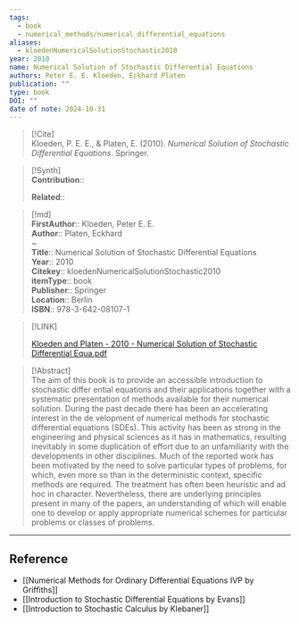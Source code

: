 ```yaml
---
tags:
  - book
  - numerical_methods/numerical_differential_equations
aliases:
  - kloedenNumericalSolutionStochastic2010
year: 2010
name: Numerical Solution of Stochastic Differential Equations
authors: Peter E. E. Kloeden, Eckhard Platen
publication: ""
type: book
DOI: ""
date of note: 2024-10-31
---
```


> [!Cite]  
> Kloeden, P. E. E., & Platen, E. (2010). _Numerical Solution of Stochastic Differential Equations_. Springer.

>[!Synth]  
>**Contribution**::  
>  
>**Related**::   
>  
  
>[!md]  
> **FirstAuthor**:: Kloeden, Peter E. E.  
> **Author**:: Platen, Eckhard  
~  
> **Title**:: Numerical Solution of Stochastic Differential Equations  
> **Year**:: 2010  
> **Citekey**:: kloedenNumericalSolutionStochastic2010  
> **itemType**:: book  
> **Publisher**:: Springer  
> **Location**:: Berlin  
> **ISBN**:: 978-3-642-08107-1  

> [!LINK]  
> 
> [Kloeden and Platen - 2010 - Numerical Solution of Stochastic Differential Equa.pdf](file:///home/lukexie/Documents/Papers/storage/K4X2REPI/Kloeden%20and%20Platen%20-%202010%20-%20Numerical%20Solution%20of%20Stochastic%20Differential%20Equa.pdf) 
>  

> [!Abstract]  
> The aim of this book is to provide an accessible introduction to stochastic differ­ ential equations and their applications together with a systematic presentation of methods available for their numerical solution. During the past decade there has been an accelerating interest in the de­ velopment of numerical methods for stochastic differential equations (SDEs). This activity has been as strong in the engineering and physical sciences as it has in mathematics, resulting inevitably in some duplication of effort due to an unfamiliarity with the developments in other disciplines. Much of the reported work has been motivated by the need to solve particular types of problems, for which, even more so than in the deterministic context, specific methods are required. The treatment has often been heuristic and ad hoc in character. Nevertheless, there are underlying principles present in many of the papers, an understanding of which will enable one to develop or apply appropriate numerical schemes for particular problems or classes of problems.  

-----
## Reference
  

- [[Numerical Methods for Ordinary Differential Equations IVP by Griffiths]]
- [[Introduction to Stochastic Differential Equations by Evans]]
- [[Introduction to Stochastic Calculus by Klebaner]]